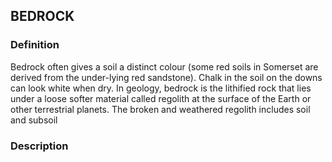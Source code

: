 ## BEDROCK
### Definition
  Bedrock often gives a soil a distinct colour (some red soils in Somerset are derived from the under-lying red sandstone). Chalk in the  soil on the downs can look white when dry. In geology, bedrock is the lithified rock that lies under a loose softer material called regolith at the surface of the Earth or other terrestrial planets. The broken and weathered regolith includes soil and subsoil

### Description
